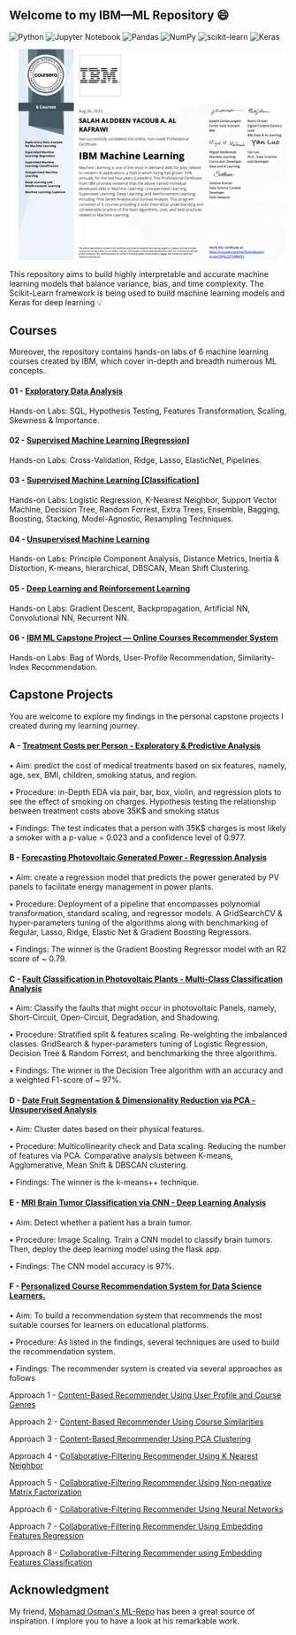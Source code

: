 ## Welcome to my IBM—ML Repository :smile:
![Python](https://img.shields.io/badge/python-3670A0?style=for-the-badge&logo=python&logoColor=ffdd54)
![Jupyter Notebook](https://img.shields.io/badge/jupyter-%23FA0F00.svg?style=for-the-badge&logo=jupyter&logoColor=white)
![Pandas](https://img.shields.io/badge/pandas-%23150458.svg?style=for-the-badge&logo=pandas&logoColor=white)
![NumPy](https://img.shields.io/badge/numpy-%23013243.svg?style=for-the-badge&logo=numpy&logoColor=white)
![scikit-learn](https://img.shields.io/badge/scikit--learn-%23F7931E.svg?style=for-the-badge&logo=scikit-learn&logoColor=white)
![Keras](https://img.shields.io/badge/Keras-%23D00000.svg?style=for-the-badge&logo=Keras&logoColor=white)

<p align="center">
  <img src="https://github.com/KAFSALAH/KAFSALAH/blob/main/IBM-ML%20Certificate.png" width="500">
</p>

This repository aims to build highly interpretable and accurate machine learning models that balance variance, bias, and time complexity. The Scikit-Learn framework is being used to build machine learning models and Keras for deep learning :bulb:

## Courses

Moreover, the repository contains hands-on labs of 6 machine learning courses created by IBM, which cover in-depth and breadth numerous ML concepts.

#### 01 - [Exploratory Data Analysis](https://github.com/KAFSALAH/IBM_MachineLearning/tree/main/01%20-%20Exploratory%20Data%20Analysis)
Hands-on Labs: SQL, Hypothesis Testing, Features Transformation, Scaling, Skewness & Importance.

#### 02 - [Supervised Machine Learning [Regression]](https://github.com/KAFSALAH/IBM_MachineLearning/tree/main/02%20-%20Supervised%20Machine%20Learning%20%5BRegression%5D)
Hands-on Labs: Cross-Validation, Ridge, Lasso, ElasticNet, Pipelines.

#### 03 - [Supervised Machine Learning [Classification]](https://github.com/KAFSALAH/IBM_MachineLearning/tree/main/03%20-%20Supervised%20Machine%20Learning%20%5BClassification%5D)
Hands-on Labs: Logistic Regression, K-Nearest Neighbor, Support Vector Machine, Decision Tree, Random Forrest, Extra Trees, Ensemble, Bagging, Boosting, Stacking, Model-Agnostic, Resampling Techniques.

#### 04 - [Unsupervised Machine Learning](https://github.com/KAFSALAH/IBM_MachineLearning/tree/main/04%20-%20Unsupervised%20Machine%20Learning)
Hands-on Labs: Principle Component Analysis, Distance Metrics, Inertia & Distortion, K-means, hierarchical, DBSCAN, Mean Shift Clustering.
 
#### 05 - [Deep Learning and Reinforcement Learning](https://github.com/KAFSALAH/IBM_MachineLearning/tree/main/05%20-%20Deep%20Learning%20and%20Reinforcement%20Learning)
Hands-on Labs: Gradient Descent, Backpropagation, Artificial NN, Convolutional NN, Recurrent NN.

#### 06 - [IBM ML Capstone Project — Online Courses Recommender System](https://github.com/KAFSALAH/IBM_MachineLearning/tree/main/06%20-%20Recommender%20Systems)
Hands-on Labs: Bag of Words, User-Profile Recommendation, Similarity-Index Recommendation.

## Capstone Projects
You are welcome to explore my findings in the personal capstone projects I created during my learning journey.

#### A - [Treatment Costs per Person - Exploratory & Predictive Analysis](https://github.com/KAFSALAH/IBM_MachineLearning/blob/main/01%20-%20Exploratory%20Data%20Analysis/F%20-%20Treatment%20Costs%20per%20Person%20-%20Exploratory%20%26%20Predictive%20Analysis.ipynb)

• Aim: predict the cost of medical treatments based on six features, namely, age, sex, BMI, children, smoking status, and region.

• Procedure: in-Depth EDA via pair, bar, box, violin, and regression plots to see the effect of smoking on charges. Hypothesis testing the relationship between treatment costs above 35K$ and smoking status

• Findings: The test indicates that a person with 35K$ charges is most likely a smoker with a p-value = 0.023 and a confidence level of 0.977.

#### B - [Forecasting Photovoltaic Generated Power - Regression Analysis](https://github.com/KAFSALAH/IBM_MachineLearning/blob/main/02%20-%20Supervised%20Machine%20Learning%20%5BRegression%5D/F%20-%20Forecasting%20Photovoltaic%20Generated%20Power.ipynb)

• Aim: create a regression model that predicts the power generated by PV panels to facilitate energy management in power plants. 

• Procedure: Deployment of a pipeline that encompasses polynomial transformation, standard scaling, and regressor models. A GridSearchCV & hyper-parameters tuning of the algorithms along with benchmarking of Regular, Lasso, Ridge, Elastic Net & Gradient Boosting Regressors.

• Findings: The winner is the Gradient Boosting Regressor model with an R2 score of ~ 0.79.

#### C - [Fault Classification in Photovoltaic Plants - Multi-Class Classification Analysis](https://github.com/KAFSALAH/IBM_MachineLearning/blob/main/03%20-%20Supervised%20Machine%20Learning%20%5BClassification%5D/J%20-%20Fault%20Classification%20in%20Photovoltaic%20Plants.ipynb)

• Aim: Classify the faults that might occur in photovoltaic Panels, namely, Short-Circuit, Open-Circuit, Degradation, and Shadowing.

• Procedure: Stratified split & features scaling. Re-weighting the imbalanced classes. GridSearch & hyper-parameters tuning of Logistic Regression, Decision Tree & Random Forrest, and benchmarking the three algorithms.

• Findings:  The winner is the Decision Tree algorithm with an accuracy and a weighted F1-score of ~ 97%.

#### D - [Date Fruit Segmentation & Dimensionality Reduction via PCA - Unsupervised Analysis](https://github.com/KAFSALAH/IBM_MachineLearning/blob/main/04%20-%20Unsupervised%20Machine%20Learning/F%20-%20Date%20Fruit%20Segmentation%20%26%20Dimensionality%20Reduction%20via%20PCA.ipynb)

• Aim: Cluster dates based on their physical features. 

• Procedure: Multicollinearity check and Data scaling. Reducing the number of features via PCA. Comparative analysis between K-means, Agglomerative, Mean Shift & DBSCAN clustering.  

• Findings: The winner is the k-means++ technique.

#### E -  [MRI Brain Tumor Classification via CNN - Deep Learning Analysis](https://github.com/KAFSALAH/IBM_MachineLearning/blob/main/05%20-%20Deep%20Learning%20and%20Reinforcement%20Learning/J%20-%20MRI%20Brain%20Tumor%20Classification%20via%20CNN.ipynb)

• Aim: Detect whether a patient has a brain tumor.

• Procedure: Image Scaling. Train a CNN model to classify brain tumors. Then, deploy the deep learning model using the flask app.

• Findings: The CNN model accuracy is 97%.

#### F - [Personalized Course Recommendation System for Data Science Learners.](https://github.com/KAFSALAH/IBM_MachineLearning/tree/main/06%20-%20Recommender%20Systems)

• Aim: To build a recommendation system that recommends the most suitable courses for learners on educational platforms.

• Procedure: As listed in the findings, several techniques are used to build the recommendation system.

• Findings: The recommender system is created via several approaches as follows

Approach 1 - [Content-Based Recommender Using User Profile and Course Genres](https://github.com/KAFSALAH/IBM_MachineLearning/blob/main/06%20-%20Recommender%20Systems/D%20-%20Content-Based%20User-Profile.ipynb)

Approach 2 - [Content-Based Recommender Using Course Similarities](https://github.com/KAFSALAH/IBM_MachineLearning/blob/main/06%20-%20Recommender%20Systems/E%20-%20Content-Based%20Similarity-Index.ipynb)

Approach 3 - [Content-Based Recommender Using PCA Clustering](https://github.com/KAFSALAH/IBM_MachineLearning/blob/main/06%20-%20Recommender%20Systems/F%20-%20Content-Based%20PCA-Clustering.ipynb)

Approach 4 - [Collaborative-Filtering Recommender Using K Nearest Neighbor
](https://github.com/KAFSALAH/IBM_MachineLearning/blob/main/06%20-%20Recommender%20Systems/G%20-%20Collaborative-Filtering%20via%20KNN.ipynb)

Approach 5 - [Collaborative-Filtering Recommender Using Non-negative Matrix Factorization](https://github.com/KAFSALAH/IBM_MachineLearning/blob/main/06%20-%20Recommender%20Systems/H%20-%20Collaborative-Filtering%20via%20NMF.ipynb)

Approach 6 - [Collaborative-Filtering Recommender Using Neural Networks](https://github.com/KAFSALAH/IBM_MachineLearning/blob/main/06%20-%20Recommender%20Systems/I%20-%20Collaborative-Filtering%20via%20ANN.ipynb)

Approach 7 - [Collaborative-Filtering Recommender Using Embedding Features Regression](https://github.com/KAFSALAH/IBM_MachineLearning/blob/main/06%20-%20Recommender%20Systems/J%20-%20Collaborative-Filtering%20via%20Embeddings-Regression.ipynb)

Approach 8 - [Collaborative-Filtering Recommender using Embedding Features Classification](https://github.com/KAFSALAH/IBM_MachineLearning/blob/main/06%20-%20Recommender%20Systems/K%20-%20Collaborative-Filtering%20via%20Embeddings-Classification.ipynb)

## Acknowledgment 
My friend, [Mohamad Osman's ML-Repo](https://github.com/AI-MOO/IBM-Machine-Learning-Professional-Certificate) has been a great source of inspiration. I implore you to have a look at his remarkable work.
